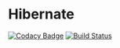 # Hibernate

[![Codacy Badge](https://api.codacy.com/project/badge/Grade/e611e3ac9ae44f6aa4db32ad71433006)](https://www.codacy.com/app/Max-Tkachenko/Hibernate?utm_source=github.com&amp;utm_medium=referral&amp;utm_content=Max-Tkachenko/Hibernate&amp;utm_campaign=Badge_Grade)
[![Build Status](https://travis-ci.org/Max-Tkachenko/Hibernate.svg?branch=master)](https://travis-ci.org/Max-Tkachenko/Hibernate)

